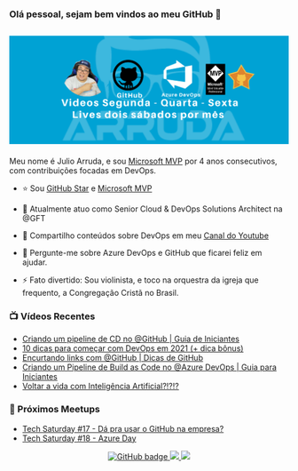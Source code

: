 ### Olá pessoal, sejam bem vindos ao meu GitHub 👋

## [![Julio Arruda Header](https://raw.githubusercontent.com/julioarruda/julioarruda/master/capa.png)](https://youtube.com/user/julioarrudac)
Meu nome é Julio Arruda, e sou [Microsoft MVP](https://mvp.microsoft.com/pt-br/PublicProfile/5002557?fullName=Julio%20%20Arruda) por 4 anos consecutivos, com contribuições focadas em DevOps.


- ⭐ Sou [GitHub Star](https://stars.github.com/profiles/julioarruda) e [Microsoft MVP](https://mvp.microsoft.com/pt-br/PublicProfile/5002557?fullName=Julio%20%20Arruda)

- 🔭 Atualmente atuo como Senior Cloud & DevOps Solutions Architect na @GFT

- 👯 Compartilho conteúdos sobre DevOps em meu [Canal do Youtube](https://youtube.com/user/julioarrudac)

- 💬 Pergunte-me sobre Azure DevOps e GitHub que ficarei feliz em ajudar.

- ⚡ Fato divertido: Sou violinista, e toco na orquestra da igreja que frequento, a Congregação Cristã no Brasil.


### 📺 Vídeos Recentes

<!-- YOUTUBE:START -->
- [Criando um pipeline de CD no  @GitHub | Guia de Iniciantes](https://www.youtube.com/watch?v=D7uaUOc6mpU)
- [10 dicas para começar com DevOps em 2021 (+ dica bônus)](https://www.youtube.com/watch?v=5ctkzaJbECQ)
- [Encurtando links com @GitHub  | Dicas de GitHub](https://www.youtube.com/watch?v=czNfa0fShtE)
- [Criando um Pipeline de Build as Code no @Azure DevOps | Guia para Iniciantes](https://www.youtube.com/watch?v=J_fJzGDsVI4)
- [Voltar a vida com Inteligência  Artificial?!?!?](https://www.youtube.com/watch?v=ctbOUtKFSzM)
<!-- YOUTUBE:END -->

### 🚀  Próximos Meetups

<!-- MEETUP:START -->
- [Tech Saturday #17 - Dá pra usar o GitHub na empresa?](https://www.meetup.com/Net-Vale/events/275820335/)
- [Tech Saturday #18 - Azure Day](https://www.meetup.com/Net-Vale/events/275820341/)
<!-- MEETUP:END -->


<p align="center">
  <a href="https://github.com/eddiejaoude?tab=followers">
    <img src="https://img.shields.io/github/followers/julioarruda?label=Followers&logo=GitHub&style=for-the-badge" alt="GitHub badge" />
  </a>
  <a href="http://twitter.com/eddiejaoude">
    <img src="https://img.shields.io/twitter/follow/julioarrudac?label=Twitter&logo=twitter&style=for-the-badge" />
  </a>
  <a href="http://youtube.com/user/julioarrudac?sub_confirmation=1">
    <img src="https://img.shields.io/youtube/views/4BYlkYtHNus?label=YouTube&logo=YouTube&style=for-the-badge" />
  </a>
</p>

<!--
**julioarruda/julioarruda** is a ✨ _special_ ✨ repository because its `README.md` (this file) appears on your GitHub profile.

Here are some ideas to get you started:

- 🔭 I’m currently working on ...
- 🌱 I’m currently learning ...
- 👯 I’m looking to collaborate on ...
- 🤔 I’m looking for help with ...
- 💬 Ask me about ...
- 📫 How to reach me: ...
- 😄 Pronouns: ...
- ⚡ Fun fact: ...
-->
